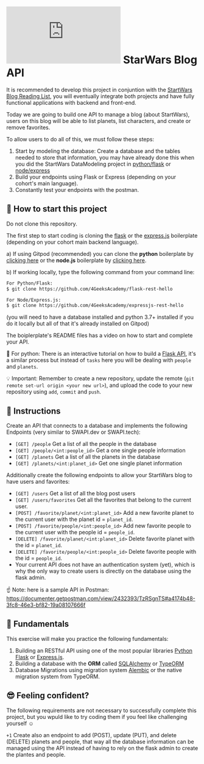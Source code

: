 <!--hide-->
# ![alt text](https://assets.breatheco.de/apis/img/images.php?blob&random&cat=icon&tags=breathecode,32) StarWars Blog API
<!--endhide--> 

It is recommended to develop this project in conjuntion with the [StartWars Blog Reading List](https://github.com/breatheco-de/exercise-starwars-blog-reading-list), you will eventually integrate both projects and have fully functional applications with backend and front-end.

Today we are going to build one API to manage a blog (about StartWars), users on this blog will be able to list planets, list characters, and create or remove favorites.

To allow users to do all of this, we must follow these steps:

1. Start by modeling the database: Create a database and the tables needed to store that information, you may have already done this when you did the StartWars DataModeling project in [python/flask](https://github.com/breatheco-de/exercise-starwars-data-modeling) or [node/express](https://github.com/breatheco-de/starwars-data-model-typeorm-node)
2. Build your endpoints using Flask or Express (depending on your cohort's main language).
3. Constantly test your endpoints with the postman.

## 🌱  How to start this project

Do not clone this repository.

The first step to start coding is cloning the [flask](https://github.com/4GeeksAcademy/flask-rest-hello) or the [express.js](https://github.com/breatheco-de/starwars-data-model-typeorm-node) boilerplate (depending on your cohort main backend language).

a) If using Gitpod (recommended) you can clone the **python** boilerplate by [clicking here](https://github.com/4GeeksAcademy/flask-rest-hello) or the **node.js** boilerplate by [clicking here](https://github.com/4GeeksAcademy/expressjs-rest-hello).

b) If working locally, type the following command from your command line: 
```sh
For Python/Flask:
$ git clone https://github.com/4GeeksAcademy/flask-rest-hello

For Node/Express.js:
$ git clone https://github.com/4GeeksAcademy/expressjs-rest-hello
```
(you will need to have a database installed and python 3.7+ installed if you do it locally but all of that it's already installed on Gitpod)
 

The boiplerplate's README files has a video on how to start and complete your API. 

🐍 For python: There is an interactive tutorial on how to build a [Flask API](https://github.com/breatheco-de/python-flask-api-tutorial), it's a similar process but instead of `tasks` here you will be dealing with `people` and `planets`.


💡 Important: Remember to create a new repository, update the remote (`git remote set-url origin <your new url>`), and upload the code to your new repository using `add`, `commit` and `push`.

## 📝 Instructions

Create an API that connects to a database and implements the following Endpoints (very similar to SWAPI.dev or SWAPI.tech):

- `[GET] /people` Get a list of all the people in the database
- `[GET] /people/<int:people_id>` Get a one single people information
- `[GET] /planets` Get a list of all the planets in the database
- `[GET] /planets/<int:planet_id>` Get one single planet information

Additionally create the following endpoints to allow your StartWars blog to have users and favorites:

- `[GET] /users` Get a list of all the blog post users 
- `[GET] /users/favorites` Get all the favorites that belong to the current user.
- `[POST] /favorite/planet/<int:planet_id>` Add a new favorite planet to the current user with the planet id = `planet_id`.
- `[POST] /favorite/people/<int:people_id>` Add new favorite people to the current user with the people id = `people_id`.
- `[DELETE] /favorite/planet/<int:planet_id>` Delete favorite planet with the id = `planet_id`.
- `[DELETE] /favorite/people/<int:people_id>` Delete favorite people with the id = `people_id`.
- Your current API does not have an authentication system (yet), which is why the only way to create users is directly on the database using the flask admin.

☝️ Note: here is a sample API in Postman: 
https://documenter.getpostman.com/view/2432393/TzRSgnTS#a4174b48-3fc8-46e3-bf82-19a08107666f

## 📖 Fundamentals

This exercise will make you practice the following fundamentals:

1. Building an RESTful API using one of the most popular libraries [Python Flask](https://flask.palletsprojects.com/en/1.1.x/) or [Express.js](https://expressjs.com/).
2. Building a database with the **ORM** called [SQLAlchemy](https://www.sqlalchemy.org/) or [TypeORM](https://typeorm.io/)
3. Database Migrations using migration system [Alembic](https://alembic.sqlalchemy.org/en/latest/) or the native migration system from TypeORM.

## 😎 Feeling confident?

The following requirements are not necessary to successfully complete this project, but you wpuld like to try coding them if you feel like challenging yourself ☺️

`+1` Create also an endpoint to add (POST), update (PUT), and delete (DELETE) planets and people, that way all the database information can be managed using the API instead of having to rely on the flask admin to create the plantes and people.
